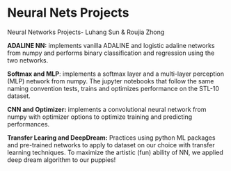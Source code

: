 # Neural Nets Projects
Neural Networks Projects- Luhang Sun &amp; Roujia Zhong

**ADALINE NN:** implements vanilla ADALINE and logistic adaline networks from numpy and performs binary classification and regression using the two networks. 

**Softmax and MLP**: implements a softmax layer and a multi-layer perception (MLP) network from numpy. The jupyter notebooks that follow the same naming convention tests, trains and optimizes performance on the STL-10 dataset.

**CNN and Optimizer:** implements a convolutional neural network from numpy with optimizer options to optimize training and predicting performances. 

**Transfer Learing and DeepDream:** Practices using python ML packages and pre-trained networks to apply to dataset on our choice with transfer learning techniques. To maximize the artistic (fun) ability of NN, we applied deep dream algorithm to our puppies!
